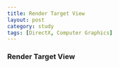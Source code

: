 ```yaml
---
title: Render Target View
layout: post
category: study
tags: [DirectX, Computer Graphics]
---
```


### Render Target View
